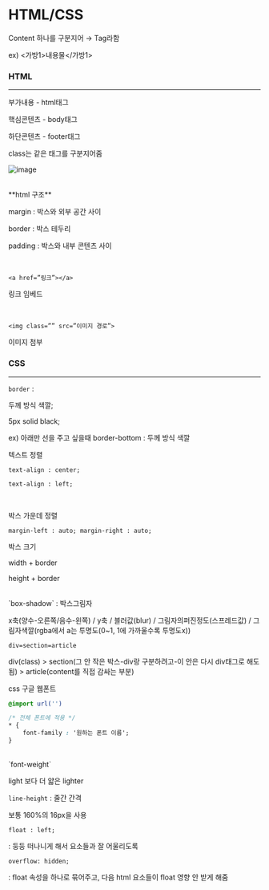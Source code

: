 # HTML/CSS

Content 하나를 구분지어 → Tag라함

ex) <가방1>내용물</가방1>
<br/>

### HTML

---

부가내용 - html태그

핵심콘텐츠 - body태그

하단콘텐츠 - footer태그

class는 같은 태그를 구분지어줌  



![image](https://user-images.githubusercontent.com/82459123/152915674-1da5450c-4288-4077-9e83-5b2d79e87420.png)

<br/>
**html 구조**

margin : 박스와 외부 공간 사이

border : 박스 테두리

padding : 박스와 내부 콘텐츠 사이

<br/>

`<a href=”링크”></a>`

링크 임베드

<br/>

`<img class=”” src=”이미지 경로”>`

이미지 첨부
<br/>

### CSS
---

`border` : 

두께 방식 색깔;
<br/>

5px solid black;

ex) 아래만 선을 주고 싶을때 border-bottom : 두께 방식 색깔
<br/>

텍스트 정렬

`text-align : center;` 

`text-align : left;`

 <br/>

박스 가운데 정렬

`margin-left : auto;
 margin-right : auto;`
<br/>

박스 크기

width + border

height + border

<br/>
`box-shadow` : 박스그림자 

x축(양수-오른쪽/음수-왼쪽) / y축 / 블러값(blur) / 그림자의퍼진정도(스프레드값) / 그림자색깔(rgba에서 a는 투명도(0~1, 1에 가까울수록 투명도x)) 
<br/>

`div=section=article`

div(class) > section(그 안 작은 박스-div랑 구분하려고-이 안은 다시 div태그로 해도 됨) > article(content를 직접 감싸는 부분) 
<br/>

css 구글 웹폰트

```css
@import url('')

/* 전체 폰트에 적용 */
* {
	font-family : '원하는 폰트 이름';
}
```

<br/>
`font-weight`

light 보다 더 얇은 lighter
<br/>

`line-height` : 줄간 간격

보통 160%의 16px을 사용
<br/>

`float : left;`

: 둥둥 떠나니게 해서 요소들과 잘 어울리도록
<br/>

`overflow: hidden;`

: float 속성을 하나로 묶어주고, 다음 html 요소들이 float 영향 안 받게 해줌
